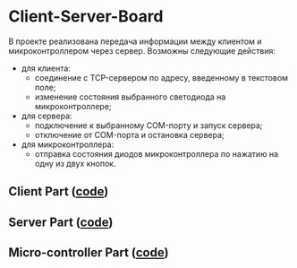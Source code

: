 # Client-Server-Board

В проекте реализована передача информации между клиентом и микроконтроллером через сервер.
Возможны следующие действия:

- для клиента:
    - соединение с TCP-сервером по адресу, введенному в текстовом поле;
    - изменение состояния выбранного светодиода на микроконтроллере;
- для сервера:
    - подключение к выбранному COM-порту и запуск сервера;
    - отключение от COM-порта и остановка сервера;
- для микроконтроллера:
    - отправка состояния диодов микроконтроллера по нажатию на одну из двух кнопок.

## Client Part ([code](https://github.com/AsyaStrelk/Client-Server-Board/tree/main/client))

## Server Part ([code](https://github.com/AsyaStrelk/Client-Server-Board/tree/main/TcpServerQt))

## Micro-controller Part ([code](https://github.com/AsyaStrelk/Client-Server-Board/tree/main/iar_remote_led))
